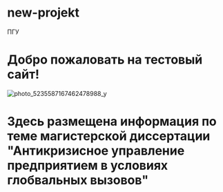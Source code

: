 # new-projekt
ПГУ  
# Добро пожаловать на тестовый сайт!
![photo_5235587167462478988_y](https://github.com/Andrei01061984/new-projekt/assets/155569649/9e3e1fe9-cd5c-41f3-b00e-eb877be1eb18)
# Здесь размещена информация по теме магистерской диссертации "Антикризисное управление предприятием в условиях глобвальных вызовов"
